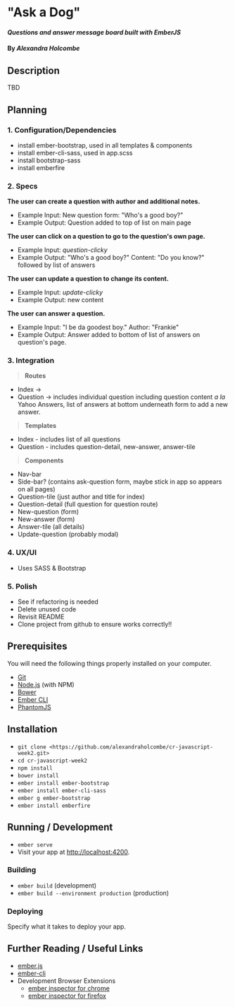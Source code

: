 # "Ask a Dog"

#### _Questions and answer message board built with EmberJS_

#### By _**Alexandra Holcombe**_

## Description
TBD

## Planning
### **1.  Configuration/Dependencies**  
  * install ember-bootstrap, used in all templates & components
  * install ember-cli-sass, used in app.scss  
  * install bootstrap-sass
  * install emberfire

### **2.  Specs**  

  **The user can create a question with author and additional notes.**  
  * Example Input: New question form: "Who's a good boy?"  
  * Example Output: Question added to top of list on main page  

  **The user can click on a question to go to the question's own page.**  
  * Example Input: *question-clicky*
  * Example Output: "Who's a good boy?" Content: "Do you know?" followed by list of answers  

  **The user can update a question to change its content.**  
  * Example Input: *update-clicky*
  * Example Output: new content  

  **The user can answer a question.**  
  * Example Input: "I be da goodest boy." Author: "Frankie"
  * Example Output: Answer added to bottom of list of answers on question's page.  

### **3.  Integration**  

> **Routes**  
  * Index ->
  * Question -> includes individual question including question content _a la_ Yahoo Answers, list of answers at bottom underneath form to add a new answer.  

> **Templates**  
  * Index - includes list of all questions
  * Question - includes question-detail, new-answer, answer-tile

> **Components**  
  * Nav-bar
  * Side-bar? (contains ask-question form, maybe stick in app so appears on all pages)
  * Question-tile (just author and title for index)
  * Question-detail (full question for question route)
  * New-question (form)
  * New-answer (form)
  * Answer-tile (all details)
  * Update-question (probably modal)

### **4.  UX/UI**  
  * Uses SASS & Bootstrap

### **5.  Polish**  
  * See if refactoring is needed
  * Delete unused code
  * Revisit README
  * Clone project from github to ensure works correctly!!

## Prerequisites

You will need the following things properly installed on your computer.

* [Git](https://git-scm.com/)
* [Node.js](https://nodejs.org/) (with NPM)
* [Bower](https://bower.io/)
* [Ember CLI](https://ember-cli.com/)
* [PhantomJS](http://phantomjs.org/)

## Installation

* `git clone <https://github.com/alexandraholcombe/cr-javascript-week2.git>`
* `cd cr-javascript-week2`
* `npm install`
* `bower install`
* `ember install ember-bootstrap`
* `ember install ember-cli-sass`
* `ember g ember-bootstrap`
* `ember install emberfire`

## Running / Development

* `ember serve`
* Visit your app at [http://localhost:4200](http://localhost:4200).

### Building

* `ember build` (development)
* `ember build --environment production` (production)

### Deploying

Specify what it takes to deploy your app.

## Further Reading / Useful Links

* [ember.js](http://emberjs.com/)
* [ember-cli](https://ember-cli.com/)
* Development Browser Extensions
  * [ember inspector for chrome](https://chrome.google.com/webstore/detail/ember-inspector/bmdblncegkenkacieihfhpjfppoconhi)
  * [ember inspector for firefox](https://addons.mozilla.org/en-US/firefox/addon/ember-inspector/)
